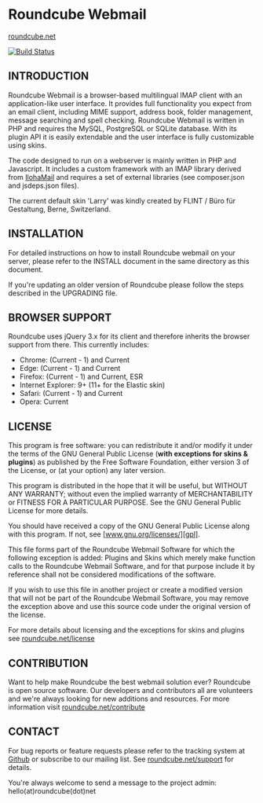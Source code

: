 Roundcube Webmail 
=================
[roundcube.net](https://roundcube.net)

[![Build Status](https://api.travis-ci.org/roundcube/roundcubemail.svg?branch=master)](https://travis-ci.org/roundcube/roundcubemail)


INTRODUCTION
------------
Roundcube Webmail is a browser-based multilingual IMAP client with an
application-like user interface. It provides full functionality you expect
from an email client, including MIME support, address book, folder management,
message searching and spell checking. Roundcube Webmail is written in PHP and
requires the MySQL, PostgreSQL or SQLite database. With its plugin API it is
easily extendable and the user interface is fully customizable using skins.

The code designed to run on a webserver is mainly written in PHP and Javascript.
It includes a custom framework with an IMAP library derived from [IlohaMail][iloha]
and requires a set of external libraries (see composer.json and jsdeps.json files).

The current default skin 'Larry' was kindly created by FLINT / Büro für
Gestaltung, Berne, Switzerland.


INSTALLATION
------------
For detailed instructions on how to install Roundcube webmail on your server,
please refer to the INSTALL document in the same directory as this document.

If you're updating an older version of Roundcube please follow the steps
described in the UPGRADING file.


BROWSER SUPPORT
---------------
Roundcube uses jQuery 3.x for its client and therefore inherits the browser
support from there. This currently includes:

- Chrome: (Current - 1) and Current
- Edge: (Current - 1) and Current
- Firefox: (Current - 1) and Current, ESR
- Internet Explorer: 9+ (11+ for the Elastic skin)
- Safari: (Current - 1) and Current
- Opera: Current


LICENSE
-------
This program is free software: you can redistribute it and/or modify
it under the terms of the GNU General Public License (**with exceptions
for skins & plugins**) as published by the Free Software Foundation,
either version 3 of the License, or (at your option) any later version.

This program is distributed in the hope that it will be useful,
but WITHOUT ANY WARRANTY; without even the implied warranty of
MERCHANTABILITY or FITNESS FOR A PARTICULAR PURPOSE. See the
GNU General Public License for more details.

You should have received a copy of the GNU General Public License
along with this program. If not, see [www.gnu.org/licenses/][gpl].

This file forms part of the Roundcube Webmail Software for which the
following exception is added: Plugins and Skins which merely make
function calls to the Roundcube Webmail Software, and for that purpose
include it by reference shall not be considered modifications of
the software.

If you wish to use this file in another project or create a modified
version that will not be part of the Roundcube Webmail Software, you
may remove the exception above and use this source code under the
original version of the license.

For more details about licensing and the exceptions for skins and plugins
see [roundcube.net/license][license]


CONTRIBUTION
------------
Want to help make Roundcube the best webmail solution ever?
Roundcube is open source software. Our developers and contributors all
are volunteers and we're always looking for new additions and resources.
For more information visit [roundcube.net/contribute][contrib]


CONTACT
-------
For bug reports or feature requests please refer to the tracking system
at [Github][githubissues] or subscribe to our mailing list.
See [roundcube.net/support][support] for details.

You're always welcome to send a message to the project admin:
hello(at)roundcube(dot)net


[iloha]:        https://sourceforge.net/projects/ilohamail/
[gpl]:          https://www.gnu.org/licenses/
[license]:      https://roundcube.net/license
[contrib]:      https://roundcube.net/contribute
[support]:      https://roundcube.net/support
[githubissues]: https://github.com/roundcube/roundcubemail/issues
